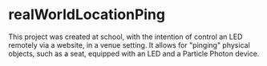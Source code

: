 # realWorldLocationPing

This project was created at school, with the intention of control an LED remotely via a website, in a venue setting. It allows for "pinging" physical objects, such as a seat, equipped with an LED and a Particle Photon device.



